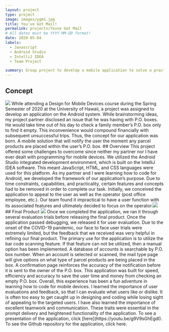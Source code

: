 ```yaml
---
layout: project
type: project
image: images/ygm1.jpg
title: You've Got Mail!
permalink: projects/Youve Got Mail
# All dates must be YYYY-MM-DD format!
date: 2020-05-04
labels:
  - Javascript
  - Android Studio
  - IntelliJ IDEA
  - Team Project

summary: Group project to develop a mobile application to solve a practical problem.
---
```

## Concept
<img class="ui small right floated rounded image" src="../images/ygm2.png">
While attending a Design for Mobile Devices course during the Spring Semester of 2020 at the University of Hawaii, a project was assigned to develop an application on the Android system.  While brainstorming ideas, my project partner disclosed an issue that he was having with P.O. boxes.  He would take time out of his day to check a family member’s P.O. box only to find it empty.  This inconvenience would compound financially with subsequent unsuccessful trips.  Thus, the concept for our application was born.  A mobile solution that will notify the user the moment any parcel products are placed within the user’s P.O. box.
## Overview
This project offered some challenges to overcome since neither my partner nor I have ever dealt with programming for mobile devices.  We utilized the Android Studio integrated development environment, which is built on the IntelliJ IDEA software.  This meant JavaScript, HTML, and CSS languages were used for this platform.  As my partner and I were learning how to code for Android, we developed the framework of our application’s purpose.  Due to time constraints, capabilities, and practicality, certain features and concepts had to be removed in order to complete our task.  Initially, we conceived the application to appeal to the user as well as the operator (post office employee, etc.).  Our team found it impractical to have a user function with its associated features and ultimately decided to focus on the operator.<img class="ui medium left rounded image" src="../images/ygm3.png">
## Final Product
<img class="ui small right floated rounded image" src="../images/ygm4.png">
Once we completed the application, we ran it through several evaluation trials before releasing the final product.  Once the application passed debugging, we released it for user evaluation.  Due to the onset of the COVID-19 pandemic, our face to face user trials were extremely limited, but the feedback that we received was very helpful in refining our final product.  The primary use for the application is to utilize the bar code scanning feature.  If that feature can not be utilized, then a manual option has been implemented.  A database of accounts is searchable by P.O. box number.  When an account is selected or scanned, the mail type page will give options on what type of parcel products are being placed in the box.  A confirmation page reinforces the accuracy of the notification before it is sent to the owner of the P.O. box.  This application was built for speed, efficiency and accuracy to save the user time and money from checking an empty P.O. box.  
Overall, this experience has been a fun adventure in learning how to code for mobile devices.  I learned the importance of user evaluations and feedback, so that I can evaluate what users like or dislike.  It is often too easy to get caught up in designing and coding while losing sight of appealing to the targeted users.  I have also learned the importance of excellent teamwork and communication.  These traits were essential in the prompt delivery and heightened functionality of the application.  
To see a presentation of the application, click [here](https://youtu.be/g9V9sGhEgdI).  To see the Github repository for the application, click here.
